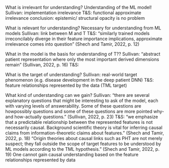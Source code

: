 What is irrelevant for understanding? Understanding of the ML model!
Sullivan: implementation irrelevance
T&S: functional approximate irrelevance
conclusion: epistemic/ structural opacity is no problem

What is relevant for understanding? Necessary for understanding from ML models
Sullivan: link between M and T
T&S: “similarly trained models irreconcilably diverge in their feature importance implications, approximate irrelevance comes into question” (Shech and Tamir, 2022, p. 12)

What in the model is the basis for understanding of T??
Sullivan: “abstract patient representation where only the most important derived dimensions remain” (Sullivan, 2022, p. 16)
T&S: 

What is the target of understanding?
Sullivan: real-world target phenomenon (e.g. disease development in the deep patient DNN)
T&S: feature relationships represented by the data (TML target)

What kind of understanding can we gain?
Sullivan: “there are several explanatory questions that might be interesting to ask of the model, each with varying levels of answerability. Some of these questions are howpossibly questions and some of these questions are more pointed why- and how-actually questions.” (Sullivan, 2022, p. 23)
T&S: “we emphasize that a predictable relationship between the represented features is not necessarily causal. Background scientific theory is vital for inferring causal claims from information-theoretic claims about features.” (Shech and Tamir, 2022, p. 18)
“Origin theories about causal links such as PHT are not merely suspect; they fall outside the scope of target features to be understood by ML models according to the TML hypothesis.” (Shech and Tamir, 2022, p. 19)
One cannot gain causal understanding based on the feature relationships represented by data






